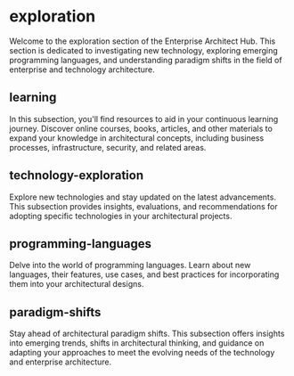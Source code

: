 # exploration

Welcome to the exploration section of the Enterprise Architect Hub. This section is dedicated to investigating new technology, exploring emerging programming languages, and understanding paradigm shifts in the field of enterprise and technology architecture.

## learning

In this subsection, you'll find resources to aid in your continuous learning journey. Discover online courses, books, articles, and other materials to expand your knowledge in architectural concepts, including business processes, infrastructure, security, and related areas.

## technology-exploration

Explore new technologies and stay updated on the latest advancements. This subsection provides insights, evaluations, and recommendations for adopting specific technologies in your architectural projects.

## programming-languages

Delve into the world of programming languages. Learn about new languages, their features, use cases, and best practices for incorporating them into your architectural designs.

## paradigm-shifts

Stay ahead of architectural paradigm shifts. This subsection offers insights into emerging trends, shifts in architectural thinking, and guidance on adapting your approaches to meet the evolving needs of the technology and enterprise architecture.
